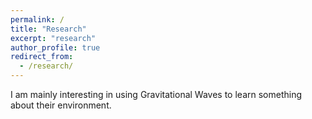 ```yaml
---
permalink: /
title: "Research"
excerpt: "research"
author_profile: true
redirect_from: 
  - /research/
---
```


I am mainly interesting in using Gravitational Waves to learn something about their environment.
